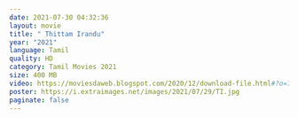 ```yaml
---
date: 2021-07-30 04:32:36
layout: movie
title: " Thittam Irandu"
year: "2021"
language: Tamil
quality: HD
category: Tamil Movies 2021
size: 400 MB
video: https://moviesdaweb.blogspot.com/2020/12/download-file.html#?o=706a0d76a9fa6c89c26fbc41a59dec76ff33f08bf45190c6b9f75b19536ae3b4d68e7049288dd5f62c45e262c9cb42541398367480e11e79f7bdd8f19af2138f5ca07aa7f4b4f2d6
poster: https://i.extraimages.net/images/2021/07/29/TI.jpg
paginate: false
---
```

